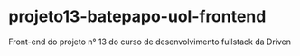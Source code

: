 # projeto13-batepapo-uol-frontend
Front-end do projeto n° 13 do curso de desenvolvimento fullstack da Driven 
